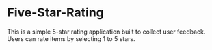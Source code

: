 # Five-Star-Rating
This is a simple 5-star rating application built to collect user feedback. Users can rate items by selecting 1 to 5 stars.
